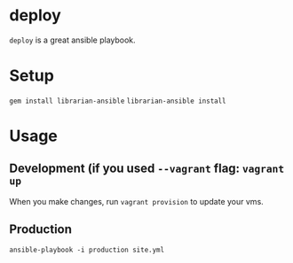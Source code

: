 # deploy
`deploy` is a great ansible playbook.

# Setup
`gem install librarian-ansible`
`librarian-ansible install`

# Usage
## Development (if you used `--vagrant` flag: `vagrant up`
When you make changes, run `vagrant provision` to update your vms.
## Production
`ansible-playbook -i production site.yml`
